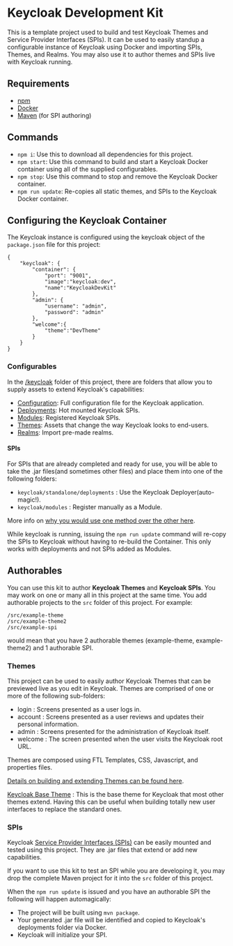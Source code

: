 # Keycloak Development Kit

This is a template project used to build and test Keycloak Themes and Service Provider Interfaces (SPIs). It can be used to easily standup a configurable instance of Keycloak using Docker and importing SPIs, Themes, and Realms. You may also use it to author themes and SPIs live with Keycloak running.

## Requirements

* [npm](https://docs.npmjs.com/downloading-and-installing-node-js-and-npm)
* [Docker](https://docs.docker.com/get-docker/)
* [Maven](https://maven.apache.org/install.html) (for SPI authoring)


## Commands
* `npm i`: Use this to download all dependencies for this project.
* `npm start`: Use this command to build and start a Keycloak Docker container using all of the supplied configurables.
* `npm stop`: Use this command to stop and remove the Keycloak Docker container.
* `npm run update`: Re-copies all static themes, and SPIs to the Keycloak Docker container.


## Configuring the Keycloak Container
 
The Keycloak instance is configured using the keycloak object of the `package.json` file for this project:

```
{
	"keycloak": {
		"container": {
			"port": "9001",
			"image":"keycloak:dev",
			"name":"KeycloakDevKit"
		},
		"admin": {
			"username": "admin",
			"password": "admin"
		},
		"welcome":{
			"theme":"DevTheme"
		}
	}
}
```

### Configurables

In the [/keycloak](keycloak) folder of this project, there are folders that allow you to supply assets to extend Keycloak's capabilities:

* [Configuration](keycloak/standalone/configuration): Full configuration file for the Keycloak application.
* [Deployments](keycloak/standalone/deployments): Hot mounted Keycloak SPIs.
* [Modules](keycloak/modules): Registered Keycloak SPIs.
* [Themes](keycloak/themes): Assets that change the way Keycloak looks to end-users.
* [Realms](keycloak/realms): Import pre-made realms.

#### SPIs

For SPIs that are already completed and ready for use, you will be able to take the .jar files(and sometimes other files) and place them into one of the following folders:

* `keycloak/standalone/deployments` : Use the Keycloak Deployer(auto-magic!).
* `keycloak/modules` : Register manually as a Module.

More info on [why you would use one method over the other here](https://www.keycloak.org/docs/latest/server_development/#registering-provider-implementations).

While keycloak is running, issuing the `npm run update` command will re-copy the SPIs to Keycloak without having to re-build the Container. This only works with deployments and not SPIs added as Modules.


## Authorables

You can use this kit to author **Keycloak Themes** and **Keycloak SPIs**. You may work on one or many all in this project at the same time. You add authorable projects to the `src` folder of this project. For example:

```
/src/example-theme
/src/example-theme2
/src/example-spi
```
would mean that you have 2 authorable themes (example-theme, example-theme2) and 1 authorable SPI. 



### Themes

This project can be used to easily author Keycloak Themes that can be previewed live as you edit in Keycloak. Themes are comprised of one or more of the following sub-folders:

* login : Screens presented as a user logs in.
* account : Screens presented as a user reviews and updates their personal information.
* admin : Screens presented for the administration of Keycloak itself.
* welcome : The screen presented when the user visits the Keycloak root URL.

Themes are composed using FTL Templates, CSS, Javascript, and properties files.

[Details on building and extending Themes can be found here](https://www.keycloak.org/docs/latest/server_development/#_themes).

[Keycloak Base Theme](https://github.com/keycloak/keycloak/tree/master/themes/src/main/resources/theme/base) : This is the base theme for Keycloak that most other themes extend. Having this can be useful when building totally new user interfaces to replace the standard ones.

### SPIs

Keycloak [Service Provider Interfaces (SPIs)](https://www.keycloak.org/docs/latest/server_development/#_providers) can be easily mounted and tested using this project. They are .jar files that extend or add new capabilities.


If you want to use this kit to test an SPI while you are developing it, you may drop the complete Maven project for it into the `src` folder of this project.

When the `npm run update` is issued and you have an authorable SPI the following will happen automagically:

* The project will be built using `mvn package`.
* Your generated .jar file will be identified and copied to Keycloak's deployments folder via Docker.
* Keycloak will initialize your SPI.
